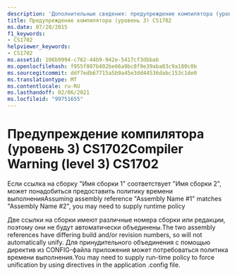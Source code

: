 ```yaml
---
description: 'Дополнительные сведения: предупреждение компилятора (уровень 3) CS1702'
title: Предупреждение компилятора (уровень 3) CS1702
ms.date: 07/20/2015
f1_keywords:
- CS1702
helpviewer_keywords:
- CS1702
ms.assetid: 106b9994-c762-44b9-942e-5417cf3dbbab
ms.openlocfilehash: f955f807b402be66a9bc8f9e39aba83c9a180c0b
ms.sourcegitcommit: ddf7edb67715a5b9a45e3dd44536dabc153c1de0
ms.translationtype: MT
ms.contentlocale: ru-RU
ms.lasthandoff: 02/06/2021
ms.locfileid: "99751655"
---
```

# <a name="compiler-warning-level-3-cs1702"></a><span data-ttu-id="1211e-103">Предупреждение компилятора (уровень 3) CS1702</span><span class="sxs-lookup"><span data-stu-id="1211e-103">Compiler Warning (level 3) CS1702</span></span>

<span data-ttu-id="1211e-104">Если ссылка на сборку "Имя сборки 1" соответствует "Имя сборки 2", может понадобиться предоставить политику времени выполнения</span><span class="sxs-lookup"><span data-stu-id="1211e-104">Assuming assembly reference "Assembly Name #1" matches "Assembly Name #2", you may need to supply runtime policy</span></span>  
  
 <span data-ttu-id="1211e-105">Две ссылки на сборки имеют различные номера сборки или редакции, поэтому они не будут автоматически объединены.</span><span class="sxs-lookup"><span data-stu-id="1211e-105">The two assembly references have differing build and/or revision numbers, so will not automatically unify.</span></span> <span data-ttu-id="1211e-106">Для принудительного объединения с помощью директив из CONFIG-файла приложения может потребоваться политика времени выполнения.</span><span class="sxs-lookup"><span data-stu-id="1211e-106">You may need to supply run-time policy to force unification by using directives in the application .config file.</span></span>
